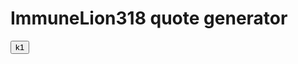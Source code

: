 # ImmuneLion318 quote generator

<button onclick="generate()">k1</button>

<p id="quote"></p>

<script>
  array = ["Imagine Linkvertise On Something Like This",
"Any .Net Disassembler",
"Can Easily View",
"I Have A Lot Of Features",
"We Want Money",
"People Get Good Experience",
"I Own My Own Executor",
"I Friends With The Owner",
"I Found You're Github",
"You Do Realize I'm From Wrd?",
"I Think That Code Is Pasted Tho",
"For Small Key Sys",
"This Is You're Github One Btw",
"2 Linkvertise",
"30 Seconds -> 3 Day Key",
"Why You Have A Module Class",
"Don't Specify Browser",
"Or Should Atleast",
"Bloxlink Make Me Wanna Die",
"You == Not Smart",
"Otherwise Don't Be Retarded About It",
"Most Of The Time Executors Aren't The Reason",
"You Are So Retarded",
"It Genuinely Hurts",
"Fluxus Is Also Detected",
"Ah Yes So According To You Then",
"Wrd Api == Fluxus Dumbass",
"Don't Try And Act Smarter Lmao",
"And Btw I Run Mod On Wrd And Have An Executor On Its Front Page",
"Wrd Is A Community Not A Exploit",
"Tell Me When You Can Do Better Than Me",
"Might Be A Few Years",
"Also Cringe Name Azula.cs Bet You Don't Even Know C# Basic's",
"Wtf You Saying Wad For",
"Its So Trash I've Made Money From Nihon And Got 180k Downloads",
"You And Any Other Random Retard Who Dislikes Nihon",
"But Again If You Ever Can Compete With Me In C# Lmk",
"Otherwise Don't Talk Shit About Stuff You Can't Even Comprehend",
"So Low I Bought A 300$ Oculus Quest 2",
"And A 1k$ PC With The Money",
"How About You Make Something Hire Tier Then",
"I Honestly Don't Care",
"Our Custom Dll Is In The Works We Haven't Released",
"You Retarded Or Something",
"You Want Me To Go Down A List Of Functions",
"This Is Nihon's Custom Dll",
"Try You're Hand At Making That Then",
"Literally You Can't Even Get Close To A Print Sploit Let Alone Comprehend How Retarded You Are Acting To Someone Who Has Some Semblance Of What Their Doing",
"Explain How To Make HookFunction",
"Lol Totally This Is Hilarious",
"Absolute Brainlets",
"Wearedevs Is Where Pluto Was Posted Lmao",
"This Man Said It Was A Virus",
"I Just Done The Linkvertise And Posted His Full Download",
"Obviously You've Never Heard Of Me I Won't Waste My Time With You",
"You're Like "Intimidation" Tactics Or Whatever Won't Work I'll Avoid That Retard For Now",
"Not Really Scared Just Don't Care",
"Imagine Being Friends With ToString The Guy Banned From V3rm For Ratting",
"Idc About You're Opinion",
"Wasting Time Tryna Insult Me",
"Cope Harder Crashes Only On Retards",
"Not Counting Bit Lib And Drawing",
"Enough To Run Some Pretty Good Shit",
"A Lot Of People Make The Same Mistake When They Join",
"I Wouldn't Use One If You Have No Features To Back Up One To Use",
"And Then No One Hardly Ends Up Downloading Their Stuff Cause Its Just Generic Like The Rest",
"Jump In For The Money I Learned Fast When I Joined You Can't Immediately Go For Money",
"It Don't Work Like That, You Need To Have A Pretty Solid Executor Or Even A Custom Dll Before You Should Do Ads Cause Then There Is A Reason To Go Through The Ad For It",
]
  var chosen = array[Math.floor(Math.random()*array.length)];
  
  function generate(){
    document.getElementById("quote").innerHTML = "TEST"
  }
</script>
